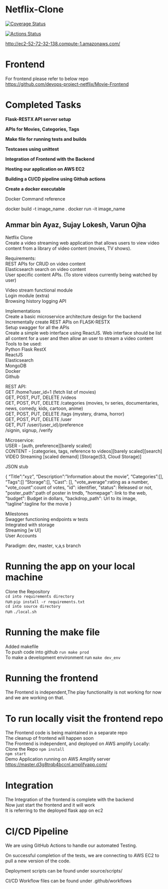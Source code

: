 # Netflix-Clone

[![Coverage Status](https://coveralls.io/repos/github/devops-project-netflix/Netflix-Clone/badge.svg?branch=master2)](https://coveralls.io/github/devops-project-netflix/Netflix-Clone?branch=master2)

[![Actions Status](https://github.com/devops-project-netflix/Netflix-Clone/workflows/CI/badge.svg)](https://github.com/devops-project-netflix/Netflix-Clone/actions)

http://ec2-52-72-32-138.compute-1.amazonaws.com/

# Frontend  
For frontend please refer to below repo  
https://github.com/devops-project-netflix/Movie-Frontend  
# Completed Tasks

**Flask-RESTX API server setup**

**APIs for Movies, Categories, Tags**

**Make file for running tests and builds**

**Testcases using unittest**

**Integration of Frontend with the Backend**

**Hosting our application on AWS EC2**

**Building a CI/CD pipeline using Github actions**

**Create a docker executable**

Docker Command reference

docker build -t image_name .
docker run -it image_name

## Ammar bin Ayaz, Sujay Lokesh, Varun Ojha

Netflix Clone  
Create a video streaming web application that allows users to view video content from a library of video content (movies, TV shows).

Requirements:  
REST APIs for CRUD on video content  
Elasticsearch search on video content  
User specific content APIs. (To store videos currently being watched by user)

Video stream functional module  
Login module (extra)  
Browsing history logging API

Implementations  
Create a basic microservice architecture design for the backend  
Incrementally create REST APIs on FLASK-RESTX  
Setup swagger for all the APIs  
Create a simple web interface using ReactJS. Web interface should be list all content for a user and then allow an user to stream a video content  
Tools to be used:  
Python Flask RestX  
ReactJS  
Elasticsearch  
MongoDB  
Docker  
Github

REST API:  
GET /home?user_id=1 (fetch list of movies)  
GET, POST, PUT, DELETE /videos  
GET, POST, PUT, DELETE /categories (movies, tv series, documentaries, news, comedy, kids, cartoon, anime)  
GET, POST, PUT, DELETE /tags (mystery, drama, horror)  
GET, POST, PUT, DELETE /user  
GET, PUT /user/{user_id}/preference  
/signin, signup, /verify

Microservice:  
USER - [auth, preference][barely scaled]  
CONTENT - [categories, tags, reference to videos][barely scaled][search]  
VIDEO Streaming [scaled demand] [Storage(S3, Cloud Storage)]

JSON stub

{
“Title”:”xyz”,
“Description”:”Information about the movie”,
“Categories”:[],
“Tags”:[]
“Storage”:[],
"Cast": [],
"vote_average":rating as a number,
"vote_count":count of votes,
"id": identifier,
"status": Released or not,
"poster_path":path of poster in tmdb,
"homepage": link to the web,
"budget": Budget in dollars,
"backdrop_path": Url to its image,
"tagline":tagline for the movie
}

Milestones  
Swagger functioning endpoints w tests  
Integrated with storage  
Streaming [w UI]  
User Accounts

Paradigm: dev, master, v,a,s branch

# Running the app on your local machine

Clone the Repository  
`cd into requirements directory`  
run `pip install -r requirements.txt`  
`cd into source directory`  
run `./local.sh`

# Running the make file

Added makefile  
 To push code into github `run make prod`  
 To make a development environment run `make dev_env`

# Running the frontend

The Frontend is independent,The play functionality is not working for now  
and we are working on that.

# To run locally visit the frontend repo
The Frontend code is being maintained in a separate repo  
The cleanup of frontend will happen soon  
The Frontend is independent, and deployed on AWS amplify
Locally:  
Clone the Repo
 `npm install`  
 `npm start`  
 Demo Application running on AWS Amplify server  
 https://master.d3g8trqb4bccnl.amplifyapp.com/    
# Integration

The Integration of the frontend is complete with the backend  
Now just start the frontend and it will work  
It is referring to the deployed flask app on ec2

# CI/CD Pipeline

We are using GitHub Actions to handle our automated Testing.

On successful completion of the tests, we are connecting to AWS EC2 to pull a new version of the code.

Deployment scripts can be found under source/scripts/

CI/CD Workflow files can be found under .github/workflows
